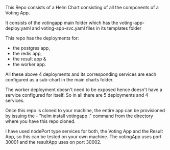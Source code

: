 This Repo consists of a Helm Chart consisting of all the components of a Voting App.  

It consists of the votingapp main folder which has the voting-app-deploy.yaml and voting-app-svc.yaml files in its templates folder

This repo has the deployments for:
- the postgres app,
- the redis app, 
- the result app & 
- the worker app.

All these above 4 deployments and its corresponding services are each configured as a sub-chart in the main charts folder. 

The worker deployment doesn't need to be exposed hence doesn't have a service configured for itself. So in all there are 5 deployments and 4 services.

Once this repo is cloned to your machine, the entire app can be provisioned by issuing the - "helm install votingapp ." command from the directory where you have this repo cloned.

I have used nodePort type services for both, the Voting App and the Result App, so this can be tested on your own machine. The votingApp uses port 30001 and the resultApp uses on port 30002.
